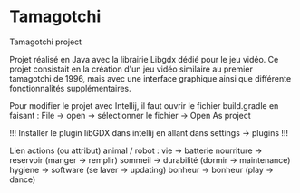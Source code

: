 # Tamagotchi

Tamagotchi project

Projet réalisé en Java avec la librairie Libgdx dédié pour le jeu vidéo.
Ce projet consistait en la création d'un jeu vidéo similaire au premier tamagotchi de 1996,
mais avec une interface graphique ainsi que différente fonctionnalités supplémentaires.

Pour modifier le projet avec Intellij, il faut ouvrir le fichier build.gradle en faisant :
File → open → sélectionner le fichier → Open As project

!!! Installer le plugin libGDX dans intellij en allant dans settings -> plugins !!!

Lien actions (ou attribut) animal / robot :
vie → batterie
nourriture → reservoir (manger → remplir)
sommeil → durabilité (dormir → maintenance)
hygiene → software (se laver → updating)
bonheur → bonheur (play → dance)

